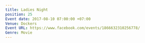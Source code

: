 ```yaml
---
title: Ladies Night
position: 25
Event date: 2017-08-10 07:00:00 +07:00
Venue: Dockers
Event URL: https://www.facebook.com/events/1866632310256778/
Genre: Movie
---
```


